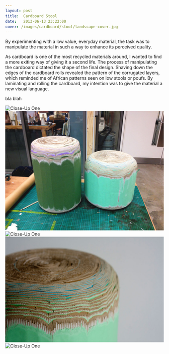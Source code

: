 ```yaml
---
layout: post
title:  Cardboard Stool
date:   2013-06-13 23:22:00
cover: /images/cardboard/stool/landscape-cover.jpg
---
```


By experimenting with a low value, everyday material, the task was to manipulate the material in such a way to enhance its perceived quality.

As cardboard is one of the most recycled materials around, I wanted to find a more exiting way of giving it a second life. The process of manipulating the cardboard dictated the shape of the final design. Shaving down the edges of the cardboard rolls revealed the pattern of the corrugated layers, which reminded me of African patterns seen on low stools or poufs. By laminating and rolling the cardboard, my intention was to give the material a new visual language.

bla blah

![Close-Up One](/images/cardboard/stool/sketch-1.jpg)
![Close-Up One](/images/cardboard/stool/IMG_2979.jpg)
![Close-Up One](/images/cardboard/stool/closeup-1.jpg)
![Close-Up One](/images/cardboard/stool/closeup-2.jpg)
![Close-Up One](/images/cardboard/stool/final-model.jpg)
